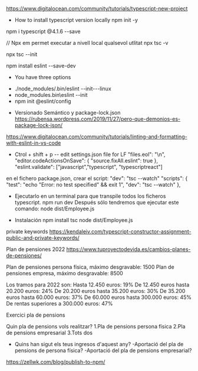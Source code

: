 https://www.digitalocean.com/community/tutorials/typescript-new-project

- How to install typescript version locally
npm init -y

npm i typescript @4.1.6 --save

// Npx em permet executar a nivell local qualsevol utlitat
npx tsc -v

npx tsc --init

npm install eslint --save-dev

- You have three options
* ./node_modules/.bin/eslint --init---linux
* node_modules\.bin\eslint --init
* npm init @eslint/config

- Versionado Semántico y package-lock.json
https://rubensa.wordpress.com/2019/11/27/pero-que-demonios-es-package-lock-json/

https://www.digitalocean.com/community/tutorials/linting-and-formatting-with-eslint-in-vs-code

- Ctrol + shift + p -- edit settings.json file for LF "files.eol": "\n", "editor.codeActionsOnSave": { "source.fixAll.eslint": true }, "eslint.validate": ["javascript","typescript", "typescriptreact"]

en el fichero package.json, crear el script: "dev": "tsc --watch"
"scripts": { "test": "echo "Error: no test specified" && exit 1", "dev": "tsc --watch" },

- Ejecutarlo en un terminal para que transpile todos los ficheros typescript. npm run dev Después sólo tendremos que ejecutar este comando: node dist/Employee.js

- Instalación npm install tsc node dist/Employee.js

private keywords https://kendaleiv.com/typescript-constructor-assignment-public-and-private-keywords/

Plan de pensiones 2022 https://www.tuproyectodevida.es/cambios-planes-de-pensiones/

Plan de pensiones persona física, máximo desgravable: 1500 Plan de pensiones empresa, máximo desgravable: 8500

Los tramos para 2022 son: ​Hasta 12.450 euros: 19% De 12.450 euros hasta 20.200 euros: 24% De 20.200 euros hasta 35.200 euros: 30% De 35.200 euros hasta 60.000 euros: 37% De 60.000 euros hasta 300.000 euros: 45% De rentas superiores a 300.000 euros: 47%

Exercici pla de pensions

Quin pla de pensions vols realitzar? 1.Pla de pensions persona física 2.Pla de pensions empresarial 3.Tots dos

- Quins han sigut els teus ingresos d'aquest any? -Aportació del pla de pensions de persona física? -Aportació del pla de pensions empresarial?

https://zellwk.com/blog/publish-to-npm/

